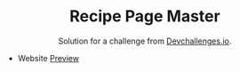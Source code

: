 <!-- Please update value in the {}  -->

<h1 align="center">Recipe Page Master</h1>

<div align="center">
   Solution for a challenge from  <a href="http://devchallenges.io" target="_blank">Devchallenges.io</a>.
</div>

- Website [Preview](https://immadsidd.github.io/recipe-page-master/recipe-page-master/index.html)

